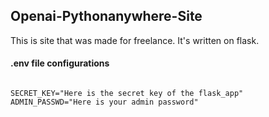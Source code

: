## Openai-Pythonanywhere-Site

This is site that was made for freelance. It's written on flask.

#### .env file configurations

```.env

SECRET_KEY="Here is the secret key of the flask_app"
ADMIN_PASSWD="Here is your admin password"

```
